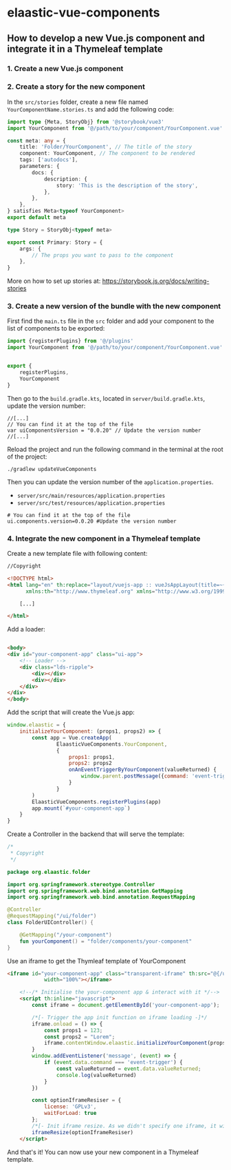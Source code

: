# elaastic-vue-components

## How to develop a new Vue.js component and integrate it in a Thymeleaf template

### 1. Create a new Vue.js component

### 2. Create a story for the new component

In the `src/stories` folder, create a new file named `YourComponentName.stories.ts` and add the following code:

```typescript
import type {Meta, StoryObj} from '@storybook/vue3'
import YourComponent from '@/path/to/your/component/YourComponent.vue'

const meta: any = {
    title: 'Folder/YourComponent', // The title of the story
    component: YourComponent, // The component to be rendered
    tags: ['autodocs'],
    parameters: {
        docs: {
            description: {
                story: 'This is the description of the story',
            },
        },
    },
} satisfies Meta<typeof YourComponent>
export default meta

type Story = StoryObj<typeof meta>

export const Primary: Story = {
    args: {
        // The props you want to pass to the component
    },
}
```

More on how to set up stories at: https://storybook.js.org/docs/writing-stories

### 3. Create a new version of the bundle with the new component

First find the `main.ts` file in the `src` folder and add your component to the list of components to be exported:

```typescript
import {registerPlugins} from '@/plugins'
import YourComponent from '@/path/to/your/component/YourComponent.vue'


export {
    registerPlugins,
    YourComponent
}
```

Then go to the `build.gradle.kts`, located in `server/build.gradle.kts`, update the version number:

```koltin
//[...]
// You can find it at the top of the file
var uiComponentsVersion = "0.0.20" // Update the version number
//[...]
```

Reload the project and run the following command in the terminal at the root of the project:

```shell
./gradlew updateVueComponents
```

Then you can update the version number of the `application.properties`.

- `server/src/main/resources/application.properties`
- `server/src/test/resources/application.properties`

```properties
# You can find it at the top of the file
ui.components.version=0.0.20 #Update the version number
```

### 4. Integrate the new component in a Thymeleaf template

Create a new template file with following content:

```html
//Copyright

<!DOCTYPE html>
<html lang="en" th:replace="layout/vuejs-app :: vueJsAppLayout(title=~{::title}, content=~{::body}, style=~{})"
      xmlns:th="http://www.thymeleaf.org" xmlns="http://www.w3.org/1999/html">

    [...]

</html>
```

Add a loader:

```html

<body>
<div id="your-component-app" class="ui-app">
    <!-- Loader -->
    <div class="lds-ripple">
        <div></div>
        <div></div>
    </div>
</div>
</body>
```

Add the script that will create the Vue.js app:

```javascript
window.elaastic = {
    initializeYourComponent: (props1, props2) => {
        const app = Vue.createApp(
                ElaasticVueComponents.YourComponent,
                {
                    props1: props1,
                    props2: props2
                    onAnEventTriggerByYourComponent(valueReturned) {
                        window.parent.postMessage({command: 'event-trigger', valueReturned})
                    }
                }
        )
        ElaasticVueComponents.registerPlugins(app)
        app.mount(`#your-component-app`)
    }
}
```

Create a Controller in the backend that will serve the template:

```kotlin
/*
 * Copyright
 */

package org.elaastic.folder

import org.springframework.stereotype.Controller
import org.springframework.web.bind.annotation.GetMapping
import org.springframework.web.bind.annotation.RequestMapping

@Controller
@RequestMapping("/ui/folder")
class FolderUIController() {

    @GetMapping("/your-component")
    fun yourComponent() = "folder/components/your-component"
}
```

Use an iframe to get the Thymleaf template of YourComponent

```html
<iframe id="your-component-app" class="transparent-iframe" th:src="@{/ui/folder/your-component}"
            width="100%"></iframe>

    <!--/* Initialise the your-component app & interact with it */-->
    <script th:inline="javascript">
        const iframe = document.getElementById('your-component-app');

        /*[- Trigger the app init function on iframe loading -]*/
        iframe.onload = () => {
            const props1 = 123;
            const props2 = "Lorem";
            iframe.contentWindow.elaastic.initializeYourComponent(props1, props2)
        }
        window.addEventListener('message', (event) => {
            if (event.data.command === 'event-trigger') {
                const valueReturned = event.data.valueReturned;
                console.log(valueReturned)
            }
        })

        const optionIframeResiser = {
            license: 'GPLv3',
            waitForLoad: true
        };
        /*[- Init iframe resize. As we didn't specify one iframe, it will select all -]*/
        iframeResize(optionIframeResiser)
    </script>
```

And that's it! You can now use your new component in a Thymeleaf template.